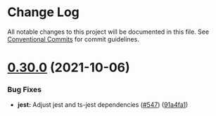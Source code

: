 # Change Log

All notable changes to this project will be documented in this file.
See [Conventional Commits](https://conventionalcommits.org) for commit guidelines.

# [0.30.0](https://github.com/RocketChat/Rocket.Chat.Fuselage/compare/v0.29.0...v0.30.0) (2021-10-06)

### Bug Fixes

- **jest:** Adjust jest and ts-jest dependencies ([#547](https://github.com/RocketChat/Rocket.Chat.Fuselage/issues/547)) ([91a4fa1](https://github.com/RocketChat/Rocket.Chat.Fuselage/commit/91a4fa1365394001afe1bd46480bda3bafed5505))
